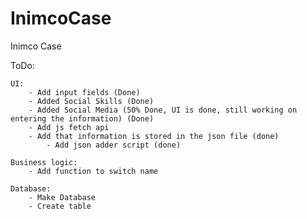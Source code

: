 # InimcoCase
Inimco Case

ToDo:

    UI:
        - Add input fields (Done)
        - Added Social Skills (Done)
        - Added Social Media (50% Done, UI is done, still working on entering the information) (Done)
        - Add js fetch api
        - Add that information is stored in the json file (done)
            - Add json adder script (done)

    Business logic:
        - Add function to switch name
    
    Database:
        - Make Database
        - Create table
